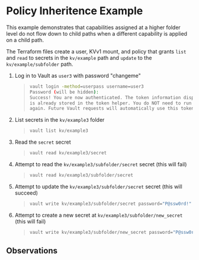 # Policy Inheritence Example

This example demonstrates that capabilities assigned at a higher folder level do not flow down to child paths when a different capability is applied on a child path.

The Terraform files create a user, KVv1 mount, and policy that grants `list` and `read` to secrets in the `kv/example` path and `update` to the `kv/example/subfolder` path.

1. Log in to Vault as `user3` with password "changeme"
    >
    > ```bash
    > vault login -method=userpass username=user3
    > Password (will be hidden):
    > Success! You are now authenticated. The token information displayed below
    > is already stored in the token helper. You do NOT need to run "vault login"
    > again. Future Vault requests will automatically use this token.
    >```
    >
2. List secrets in the `kv/example3` folder
    >
    > ```bash
    > vault list kv/example3
    > ```
    >
3. Read the `secret` secret
    >
    > ```bash
    > vault read kv/example3/secret
    > ```
    >
4. Attempt to read the `kv/example3/subfolder/secret` secret (this will fail)
    >
    > ```bash
    > vault read kv/example3/subfolder/secret
    >```
    >
5. Attempt to update the `kv/example3/subfolder/secret` secret (this will succeed)
    >
    > ```bash
    > vault write kv/example3/subfolder/secret password="P@ssw0rd!"
    > ```
    >
6. Attempt to create a new secret at `kv/example3/subfolder/new_secret` (this will fail)
    >
    > ```bash
    > vault write kv/example3/subfolder/new_secret password="P@ssw0rd!"
    > ```
    >

## Observations
